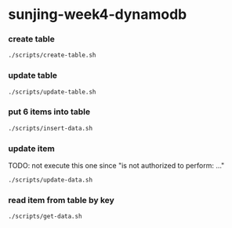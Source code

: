 # sunjing-week4-dynamodb

### create table

```bash
./scripts/create-table.sh
```

### update table

```bash
./scripts/update-table.sh
```
### put 6 items into table

```bash
./scripts/insert-data.sh
```

### update item

TODO: not execute this one since "is not authorized to perform: ..."
```bash
./scripts/update-data.sh
```

### read item from table by key

```bash
./scripts/get-data.sh
```
